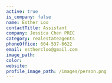 ```yaml
---
active: true
is_company: false
name: Esther Loo
contactTitle: Assistant
company: Jessica Chen PREC
category: realestateagents
phoneOffice: 604-537-6622
email: esthercloo@gmail.com
image_path:
color:
website:
profile_image_path: /images/person.png
---
```



